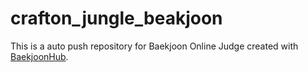 # crafton_jungle_beakjoon
This is a auto push repository for Baekjoon Online Judge created with [BaekjoonHub](https://github.com/BaekjoonHub/BaekjoonHub).

